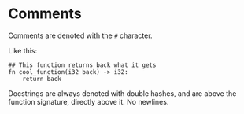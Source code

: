 # Comments

Comments are denoted with the `#` character.

Like this:

```
## This function returns back what it gets
fn cool_function(i32 back) -> i32:
    return back
```

Docstrings are always denoted with double hashes, and are above the function signature, directly above it. No newlines.
